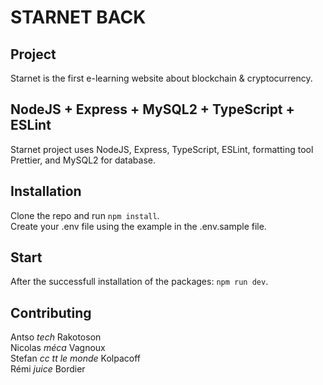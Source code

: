 # STARNET BACK

## Project

Starnet is the first e-learning website about blockchain & cryptocurrency.

## NodeJS + Express + MySQL2 + TypeScript + ESLint

Starnet project uses NodeJS, Express, TypeScript, ESLint, formatting tool Prettier, and MySQL2 for database.

## Installation

Clone the repo and run `npm install`.<br>
Create your .env file using the example in the .env.sample file.

## Start

After the successfull installation of the packages: `npm run dev`.

## Contributing

Antso _tech_ Rakotoson<br>
Nicolas _méca_ Vagnoux<br>
Stefan _cc tt le monde_ Kolpacoff<br>
Rémi _juice_ Bordier

